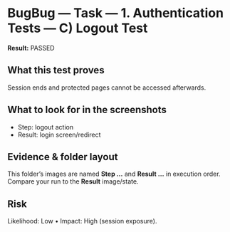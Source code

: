 ﻿# BugBug — Task — 1. Authentication Tests — C) Logout Test

**Result:** PASSED

## What this test proves

Session ends and protected pages cannot be accessed afterwards.

## What to look for in the screenshots

- Step: logout action
- Result: login screen/redirect

## Evidence & folder layout

This folder’s images are named **Step …** and **Result …** in execution order. Compare your run to the **Result** image/state.

## Risk

Likelihood: Low • Impact: High (session exposure).



